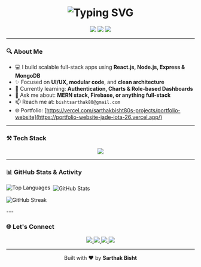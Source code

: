 <!-- GitHub Profile README for Sarthak Bisht -->

<h1 align="center">
  <img src="https://readme-typing-svg.herokuapp.com?font=Fira+Code&weight=700&size=26&pause=1000&color=2FF7FE&center=true&vCenter=true&width=435&lines=Hi+%F0%9F%91%8B%2C+I'm+Sarthak+Bisht;MERN+Stack+Developer;Always+Learning+%F0%9F%93%9A;Let%27s+Build+Something+Great+%F0%9F%9A%80" alt="Typing SVG" />
</h1>

<p align="center">
  <img src="https://img.shields.io/badge/MERN%20Stack-Developer-2ECC71?style=for-the-badge&logo=javascript" />
  <img src="https://img.shields.io/badge/React-Lover-61DAFB?style=for-the-badge&logo=react" />
  <img src="https://img.shields.io/badge/Open%20to-Collaborations-blueviolet?style=for-the-badge&logo=github" />
</p>

---

### 🔍 About Me

- 💻 I build scalable full-stack apps using **React.js, Node.js, Express & MongoDB**
- ✨ Focused on **UI/UX, modular code**, and **clean architecture**
- 🌱 Currently learning: **Authentication, Charts & Role-based Dashboards**
- 💬 Ask me about: **MERN stack, Firebase, or anything full-stack**
- 📫 Reach me at: `bishtsarthak80@gmail.com`
- 🌐 Portfolio: [https://vercel.com/sarthakbisht80s-projects/portfolio-website](https://portfolio-website-jade-iota-26.vercel.app/)

---

### ⚒️ Tech Stack

<p align="center">
  <img src="https://skillicons.dev/icons?i=react,nodejs,express,mongodb,js,html,css,tailwind,firebase,git,github,vscode" />
</p>

---

### 📊 GitHub Stats & Activity

<p>
  <img align="left" src="https://github-readme-stats.vercel.app/api/top-langs?username=sarthakbisht80&show_icons=true&locale=en&layout=compact" alt="Top Languages" />
</p>

<p>&nbsp;<img align="center" src="https://github-readme-stats.vercel.app/api?username=sarthakbisht80&show_icons=true&locale=en" alt="GitHub Stats" /></p>

<p>
  <img align="center" src="https://streak-stats.demolab.com?user=sarthakbisht80&theme=dark&hide_border=true" alt="GitHub Streak" />
</p>
---

### 🌐 Let's Connect

<p align="center">
  <a href="https://www.linkedin.com/in/sarthak-bisht-0586a825b/" target="_blank">
    <img src="https://img.shields.io/badge/-LinkedIn-0077B5?style=for-the-badge&logo=linkedin&logoColor=white" />
  </a>
  <a href="mailto:bishtsarthak80@gmail.com">
    <img src="https://img.shields.io/badge/-Gmail-D14836?style=for-the-badge&logo=gmail&logoColor=white" />
  </a>
  <a href="https://github.com/sarthakbisht80" target="_blank">
    <img src="https://img.shields.io/badge/-GitHub-black?style=for-the-badge&logo=github" />
  </a>
  <a href="https://portfolio-website-jade-iota-26.vercel.app/"   target="_blank">
    <img src="https://img.shields.io/badge/-Portfolio-14b8a6?style=for-the-badge&logo=vercel&logoColor=white" />
  </a>
</p>

---

<p align="center">
  Built with ❤️ by <strong>Sarthak Bisht</strong>
</p>
